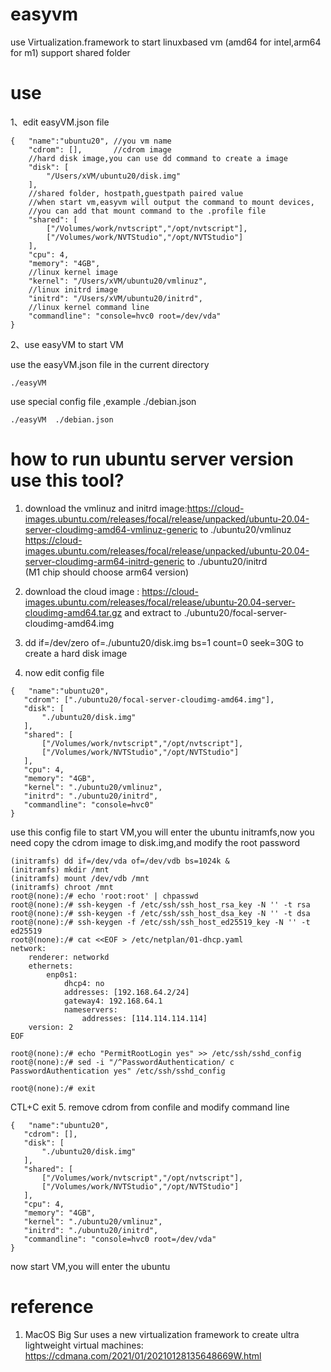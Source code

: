 # easyvm

use Virtualization.framework to start linuxbased vm (amd64 for intel,arm64 for m1)
support shared folder

# use

1、edit easyVM.json file
```
{   "name":"ubuntu20", //you vm name
    "cdrom": [],       //cdrom image
    //hard disk image,you can use dd command to create a image
    "disk": [
        "/Users/xVM/ubuntu20/disk.img"
    ],
    //shared folder, hostpath,guestpath paired value
    //when start vm,easyvm will output the command to mount devices,
    //you can add that mount command to the .profile file
    "shared": [
        ["/Volumes/work/nvtscript","/opt/nvtscript"],
        ["/Volumes/work/NVTStudio","/opt/NVTStudio"]
    ],
    "cpu": 4,
    "memory": "4GB",
    //linux kernel image
    "kernel": "/Users/xVM/ubuntu20/vmlinuz",
    //linux initrd image
    "initrd": "/Users/xVM/ubuntu20/initrd",
    //linux kernel command line
    "commandline": "console=hvc0 root=/dev/vda"
}
```

2、use easyVM to start VM

use the easyVM.json file in the current directory  

```
./easyVM      
```

use special config file ,example ./debian.json

```
./easyVM  ./debian.json     
```
   
# how to run ubuntu server version use this tool?
 1. download the vmlinuz and initrd image:https://cloud-images.ubuntu.com/releases/focal/release/unpacked/ubuntu-20.04-server-cloudimg-amd64-vmlinuz-generic   to ./ubuntu20/vmlinuz  
 https://cloud-images.ubuntu.com/releases/focal/release/unpacked/ubuntu-20.04-server-cloudimg-arm64-initrd-generic to ./ubuntu20/initrd  
(M1 chip should choose arm64 version)  

 2. download the cloud image : https://cloud-images.ubuntu.com/releases/focal/release/ubuntu-20.04-server-cloudimg-amd64.tar.gz and extract to ./ubuntu20/focal-server-cloudimg-amd64.img

 3. dd if=/dev/zero of=./ubuntu20/disk.img bs=1 count=0 seek=30G  to create a hard disk image

 4. now edit config file

 ```
{   "name":"ubuntu20", 
    "cdrom": ["./ubuntu20/focal-server-cloudimg-amd64.img"], 
    "disk": [
        "./ubuntu20/disk.img"
    ],
    "shared": [
        ["/Volumes/work/nvtscript","/opt/nvtscript"],
        ["/Volumes/work/NVTStudio","/opt/NVTStudio"]
    ],
    "cpu": 4,
    "memory": "4GB",
    "kernel": "./ubuntu20/vmlinuz",
    "initrd": "./ubuntu20/initrd",
    "commandline": "console=hvc0"
}
```

use this config file to start VM,you will enter the ubuntu initramfs,now you need copy the cdrom image to disk.img,and modify the root password
```
(initramfs) dd if=/dev/vda of=/dev/vdb bs=1024k &
(initramfs) mkdir /mnt
(initramfs) mount /dev/vdb /mnt
(initramfs) chroot /mnt
root@(none):/# echo 'root:root' | chpasswd
root@(none):/# ssh-keygen -f /etc/ssh/ssh_host_rsa_key -N '' -t rsa
root@(none):/# ssh-keygen -f /etc/ssh/ssh_host_dsa_key -N '' -t dsa
root@(none):/# ssh-keygen -f /etc/ssh/ssh_host_ed25519_key -N '' -t ed25519
root@(none):/# cat <<EOF > /etc/netplan/01-dhcp.yaml
network:
    renderer: networkd
    ethernets:
        enp0s1:
            dhcp4: no
            addresses: [192.168.64.2/24]
            gateway4: 192.168.64.1
            nameservers:
                addresses: [114.114.114.114]
    version: 2
EOF

root@(none):/# echo "PermitRootLogin yes" >> /etc/ssh/sshd_config
root@(none):/# sed -i "/^PasswordAuthentication/ c PasswordAuthentication yes" /etc/ssh/sshd_config

root@(none):/# exit
```
CTL+C exit
 5. remove cdrom from confile and modify command line 

 ```
{   "name":"ubuntu20", 
    "cdrom": [], 
    "disk": [
        "./ubuntu20/disk.img"
    ],
    "shared": [
        ["/Volumes/work/nvtscript","/opt/nvtscript"],
        ["/Volumes/work/NVTStudio","/opt/NVTStudio"]
    ],
    "cpu": 4,
    "memory": "4GB",
    "kernel": "./ubuntu20/vmlinuz",
    "initrd": "./ubuntu20/initrd",
    "commandline": "console=hvc0 root=/dev/vda"
}
```

now start VM,you will enter the ubuntu 

# reference
1. MacOS Big Sur uses a new virtualization framework to create ultra lightweight virtual machines: https://cdmana.com/2021/01/20210128135648669W.html
